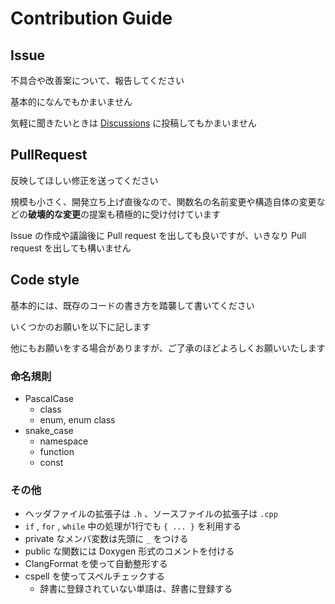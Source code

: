 # Contribution Guide

## Issue

不具合や改善案について、報告してください

基本的になんでもかまいません

気軽に聞きたいときは [Discussions](https://github.com/yutotnh/spirit/discussions) に投稿してもかまいません

## PullRequest

反映してほしい修正を送ってください

規模も小さく、開発立ち上げ直後なので、関数名の名前変更や構造自体の変更などの**破壊的な変更**の提案も積極的に受け付けています

Issue の作成や議論後に Pull request を出しても良いですが、いきなり Pull request を出しても構いません

## Code style

基本的には、既存のコードの書き方を踏襲して書いてください

いくつかのお願いを以下に記します

他にもお願いをする場合がありますが、ご了承のほどよろしくお願いいたします

### 命名規則

- PascalCase
  - class
  - enum, enum class
- snake_case
  - namespace
  - function
  - const

### その他

- ヘッダファイルの拡張子は `.h` 、ソースファイルの拡張子は `.cpp`
- `if` , `for` , `while` 中の処理が1行でも `{ ... }` を利用する
- private なメンバ変数は先頭に `_` をつける
- public な関数には Doxygen 形式のコメントを付ける
- ClangFormat を使って自動整形する
- cspell を使ってスペルチェックする
  - 辞書に登録されていない単語は、辞書に登録する

